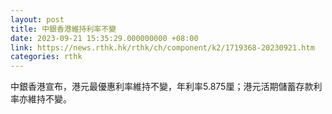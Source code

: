 ```yaml
---
layout: post
title: 中銀香港維持利率不變
date: 2023-09-21 15:35:29.000000000 +08:00
link: https://news.rthk.hk/rthk/ch/component/k2/1719368-20230921.htm
categories: rthk
---
```


中銀香港宣布，港元最優惠利率維持不變，年利率5.875厘；港元活期儲蓄存款利率亦維持不變。
